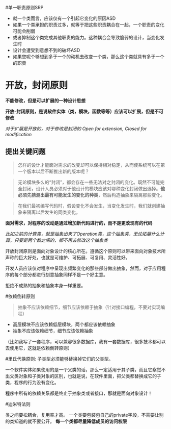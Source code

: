 #单一职责原则SRP

- 就一个类而言，应该仅有一个引起它变化的原因ASD
- 如果一个类承担的职责过多，就等于把这些职责耦合在一起，一个职责的变化可能会削弱
- 或者抑制这个类完成其他职责的能力。这种耦合会导致脆弱的设计，当变化发生时
- 设计会遭受到意想不到的破坏ASD
- 如果您呢个够想到多于一个的动机去改变一个类，那么这个类就具有多于一个的职责

# 开放，封闭原则

**不能修改，但是可以扩展的一种设计思想**

**开放-封闭原则，是说软件实体（类，模块，函数等等）应该可以扩展，但是不可修改**

*对于扩展是开放的，对于修改是封闭的*
*Open for extension, Closed for modification*

## 提出关键问题

> 怎样的设计才能面对需求的改变却可以保持相对稳定，从而使系统可以在第一个版本以后不断推出新的版本呢？

> 无论模块多么的“封闭”，都会存在一些无法对之封闭的变化。既然不可能完全封闭，设计人员必须对于他设计的模块应该对哪种变化封闭做出选择。**他必须先猜测出最有可能发生的变化的种类**，然后构造抽象来隔离那些变化。

> 在我们最初编写代码时，假设变化不会发生，当变化发生时，我们就创建抽象来隔离以后发生的同类变化。

**面对需求，对程序的改动是通过增加新代码进行的，而不是更改现有的代码**

_比如之前的计算类，就是抽象出来了Operation类，这个抽象类，无论拓展什么计算，只要是两个数之间的，都不用去修改这个抽象类_

开放封闭原则是面向对象设计的核心所在。遵循这个原则可以带来面向对象技术所声称的巨大好处，也就是可维护、可拓展、可复用、灵活性好。

开发人员应该仅对程序中呈现出频繁变化的那些部分做出抽象，然而，对于应用程序的每个部分都进行刻意抽象同样不是一个好主意。

拒绝不成熟的抽象和抽象本身一样重要。


#依赖倒转原则

>抽象不应该依赖细节，细节应该依赖于抽象（针对接口编程，不要对实现编程）

- 高层模块不应该依赖低层模块，两个都应该依赖抽象
- 抽象不应该依赖细节，细节应该依赖抽象

（比如我写了一套程序，可以兼容很多数据库，我有一套数据库，很多技术都可以去使用它，这就是依赖倒转原则）

#里氏代换原则: 子类型必须能够替换掉它们的父类型。

一个软件实体如果使用的是一个父类的话，那么一定适用于其子类，而且它察觉不出父类对象和子类对象的区别，也就是说，在软件里面，把父类都替换成它的子类，程序的行为没有变化。

程序中所有的依赖关系都是终止于抽象类或者接口，那就是面向对象设计！


#迪米特法则

类之间要松耦合，复用率才高。
一个类要包装包自己的private字段，不需要让别的类知道的就不要公开。
**每一个类都尽量降低成员的访问权限**






